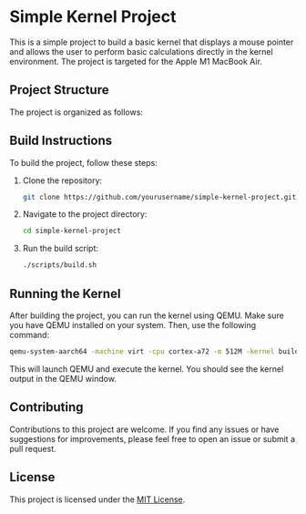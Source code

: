 # Simple Kernel Project

This is a simple project to build a basic kernel that displays a mouse pointer and allows the user to perform basic calculations directly in the kernel environment. The project is targeted for the Apple M1 MacBook Air.

## Project Structure

The project is organized as follows:

## Build Instructions

To build the project, follow these steps:

1. Clone the repository:

    ```bash
    git clone https://github.com/yourusername/simple-kernel-project.git
    ```

2. Navigate to the project directory:

    ```bash
    cd simple-kernel-project
    ```

3. Run the build script:

    ```bash
    ./scripts/build.sh
    ```

## Running the Kernel

After building the project, you can run the kernel using QEMU. Make sure you have QEMU installed on your system. Then, use the following command:

```bash
qemu-system-aarch64 -machine virt -cpu cortex-a72 -m 512M -kernel build/kernel.elf
```

This will launch QEMU and execute the kernel. You should see the kernel output in the QEMU window.

## Contributing

Contributions to this project are welcome. If you find any issues or have suggestions for improvements, please feel free to open an issue or submit a pull request.

## License

This project is licensed under the [MIT License](LICENSE).
